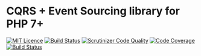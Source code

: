 # CQRS + Event Sourcing library for PHP 7+ #

[![MIT Licence](https://badges.frapsoft.com/os/mit/mit.svg?v=103)](https://opensource.org/licenses/mit-license.php)
[![Build Status](https://travis-ci.org/xprt64/cqrs-es.svg?branch=master&rand=2)](https://travis-ci.org/xprt64/cqrs-es)
[![Scrutinizer Code Quality](https://scrutinizer-ci.com/g/xprt64/cqrs-es/badges/quality-score.png?b=master&rand=2)](https://scrutinizer-ci.com/g/xprt64/cqrs-es/?branch=master)
[![Code Coverage](https://scrutinizer-ci.com/g/xprt64/cqrs-es/badges/coverage.png?b=master&rand=2)](https://scrutinizer-ci.com/g/xprt64/cqrs-es/?branch=master)
[![Build Status](https://scrutinizer-ci.com/g/xprt64/cqrs-es/badges/build.png?b=master&rand=2)](https://scrutinizer-ci.com/g/xprt64/cqrs-es/build-status/master)